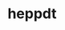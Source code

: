 ---
title: "heppdt"
layout: cache
categories: [package, develop]
meta: {"compilers": ["gcc@=11.4.0"], "num_specs": 3, "num_specs_by_stack": {"hep": 3, "root": 3}, "oss": ["ubuntu22.04"], "platforms": ["linux"], "stacks": ["hep", "root"], "targets": ["x86_64_v3"], "versions": ["2.06.01"]}
spec_details: [{"compiler": "gcc@=11.4.0", "hash": "bj24rqedobwof456rkta4oligsncyt4t", "os": "ubuntu22.04", "platform": "linux", "size": "-", "stacks": ["hep", "root"], "tarball": "https://binaries.spack.io/develop/build_cache/linux-ubuntu22.04-x86_64_v3/gcc-11.4.0/heppdt-2.06.01/linux-ubuntu22.04-x86_64_v3-gcc-11.4.0-heppdt-2.06.01-bj24rqedobwof456rkta4oligsncyt4t.spack", "target": "x86_64_v3", "variants": ["build_system=autotools"], "versions": ["2.06.01"]}, {"compiler": "gcc@=11.4.0", "hash": "qmiudwxky7iuo7e6ltnj54sjlspn5dfo", "os": "ubuntu22.04", "platform": "linux", "size": "-", "stacks": ["hep", "root"], "tarball": "https://binaries.spack.io/develop/build_cache/linux-ubuntu22.04-x86_64_v3/gcc-11.4.0/heppdt-2.06.01/linux-ubuntu22.04-x86_64_v3-gcc-11.4.0-heppdt-2.06.01-qmiudwxky7iuo7e6ltnj54sjlspn5dfo.spack", "target": "x86_64_v3", "variants": ["build_system=autotools"], "versions": ["2.06.01"]}, {"compiler": "gcc@=11.4.0", "hash": "v6l2xjcczbwgbz47cl5udpqa3xk4hxvi", "os": "ubuntu22.04", "platform": "linux", "size": "-", "stacks": ["hep", "root"], "tarball": "https://binaries.spack.io/develop/build_cache/linux-ubuntu22.04-x86_64_v3/gcc-11.4.0/heppdt-2.06.01/linux-ubuntu22.04-x86_64_v3-gcc-11.4.0-heppdt-2.06.01-v6l2xjcczbwgbz47cl5udpqa3xk4hxvi.spack", "target": "x86_64_v3", "variants": ["build_system=autotools"], "versions": ["2.06.01"]}]
---